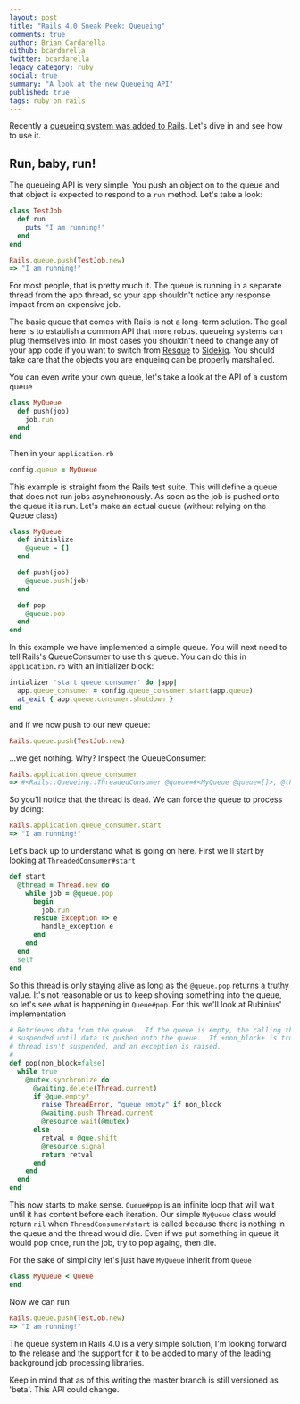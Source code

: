 ```yaml
---
layout: post
title: "Rails 4.0 Sneak Peek: Queueing"
comments: true
author: Brian Cardarella
github: bcardarella
twitter: bcardarella
legacy_category: ruby
social: true
summary: "A look at the new Queueing API"
published: true
tags: ruby on rails
---
```


Recently a [queueing system was added to Rails](https://github.com/rails/rails/commit/adff4a706a5d7ad18ef05303461e1a0d848bd662).
Let's dive in and see how to use it.

## Run, baby, run! ##

The queueing API is very simple. You push an object on to the queue and
that object is expected to respond to a `run` method. Let's take a look:

```ruby
class TestJob
  def run
    puts "I am running!"
  end
end

Rails.queue.push(TestJob.new)
=> "I am running!"
```

For most people, that is pretty much it. The queue is running in a
separate thread from the app thread, so your app shouldn't notice any
response impact from an expensive job.

The basic queue that comes with Rails is not a long-term solution. The
goal here is to establish a common API that more robust queueing systems
can plug themselves into. In most cases you shouldn't need to change any
of your app code if you want to switch from
[Resque](https://github.com/defunkt/resque) to
[Sidekiq](https://github.com/mperham/sidekiq). You should take care that
the objects you are enqueing can be properly marshalled.

You can even write your own queue, let's take a look at the API of a
custom queue

```ruby
class MyQueue
  def push(job)
    job.run
  end
end
```

Then in your `application.rb`

```ruby
config.queue = MyQueue
```

This example is straight from the Rails test suite. This will define a
queue that does not run jobs asynchronously. As soon as the job is
pushed onto the queue it is run. Let's make an actual queue (without relying on
the Queue class)

```ruby
class MyQueue
  def initialize
    @queue = []
  end

  def push(job)
    @queue.push(job)
  end

  def pop
    @queue.pop
  end
end
```

In this example we have implemented a simple queue. You will next need
to tell Rails's QueueConsumer to use this queue. You can do this in
`application.rb` with an initializer block:

```ruby
intializer 'start queue consumer' do |app|
  app.queue_consumer = config.queue_consumer.start(app.queue)
  at_exit { app.queue.consumer.shutdown }
end
```

and if we now push to our new queue:

```ruby
Rails.queue.push(TestJob.new)
```

...we get nothing. Why? Inspect the QueueConsumer:

```ruby
Rails.application.queue_consumer
=> #<Rails::Queueing::ThreadedConsumer @queue=#<MyQueue @queue=[]>, @thread=#<Thread dead>>
```


So you'll notice that the thread is `dead`. We can force the queue to
process by doing:

```ruby
Rails.application.queue_consumer.start
=> "I am running!"
```

Let's back up to understand what is going on here. First we'll start by looking at `ThreadedConsumer#start`

```ruby
def start
  @thread = Thread.new do
    while job = @queue.pop
      begin
        job.run
      rescue Exception => e
        handle_exception e
      end
    end
  end
  self
end
```

So this thread is only staying alive as long as the `@queue.pop` returns a truthy value.
It's not reasonable or us to keep shoving something into the queue, so let's see what is happening 
in `Queue#pop`. For this we'll look at Rubinius' implementation

```ruby
# Retrieves data from the queue.  If the queue is empty, the calling thread is
# suspended until data is pushed onto the queue.  If +non_block+ is true, the
# thread isn't suspended, and an exception is raised.
#
def pop(non_block=false)
  while true
    @mutex.synchronize do
      @waiting.delete(Thread.current)
      if @que.empty?
        raise ThreadError, "queue empty" if non_block
        @waiting.push Thread.current
        @resource.wait(@mutex)
      else
        retval = @que.shift
        @resource.signal
        return retval
      end
    end
  end
end
```

This now starts to make sense. `Queue#pop` is an infinite loop that will wait until it has
content before each iteration. Our simple `MyQueue` class would return `nil` when `ThreadConsumer#start`
is called because there is nothing in the queue and the thread would die. Even if we put something in
queue it would pop once, run the job, try to pop againg, then die.

For the sake of simplicity let's just have `MyQueue` inherit from
`Queue`

```ruby
class MyQueue < Queue
end
```

Now we can run

```ruby
Rails.queue.push(TestJob.new)
=> "I am running!"
```

The queue system in Rails 4.0 is a very simple solution, I'm looking
forward to the release and the support for it to be added to many of the
leading background job processing libraries.

Keep in mind that as of this writing the master branch is still
versioned as 'beta'. This API could change.
